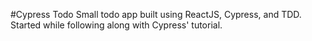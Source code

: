 #Cypress Todo
Small todo app built using ReactJS, Cypress, and TDD. Started while following along with Cypress' tutorial.
